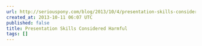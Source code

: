 ```yaml
---
url: http://seriouspony.com/blog/2013/10/4/presentation-skills-considered-harmful
created_at: 2013-10-11 06:07 UTC
published: false
title: Presentation Skills Considered Harmful
tags: []
---
```




